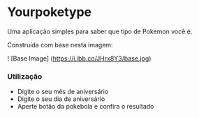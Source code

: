 # Yourpoketype

Uma aplicação simples para saber que tipo de Pokemon você é. 

Construída com base nesta imagem:

! [Base Image]
(https://i.ibb.co/JHrx8Y3/base.jpg)

### Utilização

* Digite o seu mês de aniversário
* Digite o seu dia de aniversário
* Aperte botão da pokebola e confira o resultado
